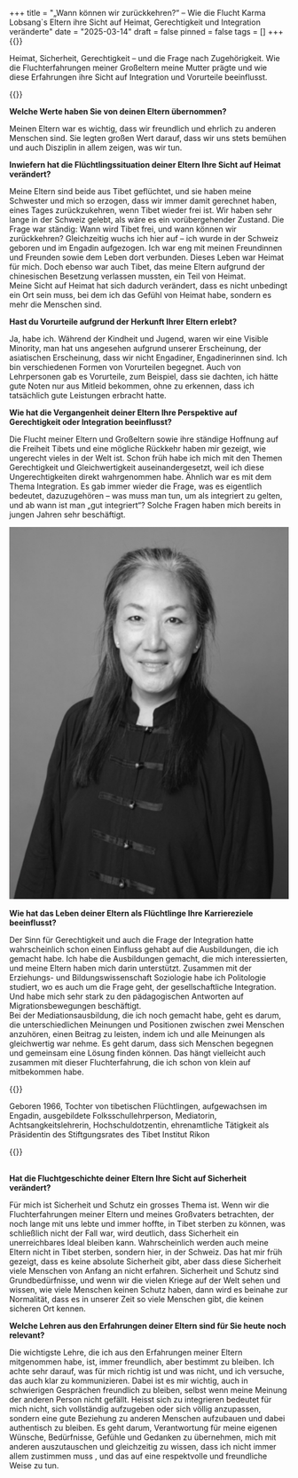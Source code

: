 +++
title = "„Wann können wir zurückkehren?“ – Wie die Flucht Karma Lobsang`s Eltern ihre Sicht auf Heimat, Gerechtigkeit und Integration veränderte"
date = "2025-03-14"
draft = false
pinned = false
tags = []
+++
{{<lead>}}

Heimat, Sicherheit, Gerechtigkeit – und die Frage nach Zugehörigkeit. Wie die Fluchterfahrungen meiner Großeltern meine Mutter prägte und wie diese Erfahrungen ihre Sicht auf Integration und Vorurteile beeinflusst.

{{</lead>}}

**Welche Werte haben Sie von deinen Eltern übernommen?** 

Meinen Eltern war es wichtig, dass wir freundlich und ehrlich zu anderen Menschen sind. Sie legten großen Wert darauf, dass wir uns stets bemühen und auch Disziplin in allem zeigen, was wir tun.

**Inwiefern hat die Flüchtlingssituation deiner Eltern Ihre Sicht auf Heimat verändert?** 

Meine Eltern sind beide aus Tibet geflüchtet, und sie haben meine Schwester und mich so erzogen, dass wir immer damit gerechnet haben, eines Tages zurückzukehren, wenn Tibet wieder frei ist. Wir haben sehr lange in der Schweiz gelebt, als wäre es ein vorübergehender Zustand. Die Frage war ständig: Wann wird Tibet frei, und wann können wir zurückkehren? Gleichzeitig wuchs ich hier auf – ich wurde in der Schweiz geboren und im Engadin aufgezogen. Ich war eng mit meinen Freundinnen und Freunden sowie dem Leben dort verbunden. Dieses Leben war Heimat für mich. Doch ebenso war auch Tibet, das meine Eltern aufgrund der chinesischen Besetzung verlassen mussten, ein Teil von Heimat. \
Meine Sicht auf Heimat hat sich dadurch verändert, dass es nicht unbedingt ein Ort sein muss, bei dem ich das Gefühl von Heimat habe, sondern es mehr die Menschen sind. 

**Hast du Vorurteile aufgrund der Herkunft Ihrer Eltern erlebt?** 

Ja, habe ich. Während der Kindheit und Jugend, waren wir eine Visible Minority, man hat uns angesehen aufgrund unserer Erscheinung, der asiatischen Erscheinung, dass wir nicht Engadiner, Engadinerinnen sind. Ich bin verschiedenen Formen von Vorurteilen begegnet. Auch von Lehrpersonen gab es Vorurteile, zum Beispiel, dass sie dachten, ich hätte gute Noten nur aus Mitleid bekommen, ohne zu erkennen, dass ich tatsächlich gute Leistungen erbracht hatte.

**Wie hat die Vergangenheit deiner Eltern Ihre Perspektive auf Gerechtigkeit oder Integration beeinflusst?** 

Die Flucht meiner Eltern und Großeltern sowie ihre ständige Hoffnung auf die Freiheit Tibets und eine mögliche Rückkehr haben mir gezeigt, wie ungerecht vieles in der Welt ist. Schon früh habe ich mich mit den Themen Gerechtigkeit und Gleichwertigkeit auseinandergesetzt, weil ich diese Ungerechtigkeiten direkt wahrgenommen habe. Ähnlich war es mit dem Thema Integration. Es gab immer wieder die Frage, was es eigentlich bedeutet, dazuzugehören – was muss man tun, um als integriert zu gelten, und ab wann ist man „gut integriert“? Solche Fragen haben mich bereits in jungen Jahren sehr beschäftigt.

![Karma Dolma Lobsang, 58, geboren in der Schweiz](bild-13.03.25-um-20.25.jpeg)

**Wie hat das Leben deiner Eltern als Flüchtlinge Ihre Karriereziele beeinflusst?** 

Der Sinn für Gerechtigkeit und auch die Frage der Integration hatte wahrscheinlich schon einen Einfluss gehabt auf die Ausbildungen, die ich gemacht habe. Ich habe die Ausbildungen gemacht, die mich interessierten, und meine Eltern haben mich darin unterstützt. Zusammen mit der Erziehungs- und Bildungswissenschaft Soziologie habe ich Politologie studiert, wo es auch um die Frage geht, der gesellschaftliche Integration. Und habe mich sehr stark zu den pädagogischen Antworten auf Migrationsbewegungen beschäftigt. \
Bei der Mediationsausbildung, die ich noch gemacht habe, geht es darum, die unterschiedlichen Meinungen und Positionen zwischen zwei Menschen anzuhören, einen Beitrag zu leisten, indem ich und alle Meinungen als gleichwertig war nehme. Es geht darum, dass sich Menschen begegnen und gemeinsam eine Lösung finden können. Das hängt vielleicht auch zusammen mit dieser Fluchterfahrung, die ich schon von klein auf mitbekommen habe. 

{{<box>}}

Geboren 1966, Tochter von tibetischen Flüchtlingen, aufgewachsen im Engadin, ausgebildete Folksschullehrperson, Mediatorin, Achtsangkeitslehrerin, Hochschuldotzentin, ehrenamtliche Tätigkeit als Präsidentin des Stiftgungsrates des Tibet Institut Rikon

{{</box>}}

\
**Hat die Fluchtgeschichte deiner Eltern Ihre Sicht auf Sicherheit verändert?** 

Für mich ist Sicherheit und Schutz ein grosses Thema ist. Wenn wir die Fluchterfahrungen meiner Eltern und meines Großvaters betrachten, der noch lange mit uns lebte und immer hoffte, in Tibet sterben zu können, was schließlich nicht der Fall war, wird deutlich, dass Sicherheit ein unerreichbares Ideal bleiben kann. Wahrscheinlich werden auch meine Eltern nicht in Tibet sterben, sondern hier, in der Schweiz. Das hat mir früh gezeigt, dass es keine absolute Sicherheit gibt, aber dass diese Sicherheit viele Menschen von Anfang an nicht erfahren. Sicherheit und Schutz sind Grundbedürfnisse, und wenn wir die vielen Kriege auf der Welt sehen und wissen, wie viele Menschen keinen Schutz haben, dann wird es beinahe zur Normalität, dass es in unserer Zeit so viele Menschen gibt, die keinen sicheren Ort kennen.

**Welche Lehren aus den Erfahrungen deiner Eltern sind für Sie heute noch relevant?** 

Die wichtigste Lehre, die ich aus den Erfahrungen meiner Eltern mitgenommen habe, ist, immer freundlich, aber bestimmt zu bleiben. Ich achte sehr darauf, was für mich richtig ist und was nicht, und ich versuche, das auch klar zu kommunizieren. Dabei ist es mir wichtig, auch in schwierigen Gesprächen freundlich zu bleiben, selbst wenn meine Meinung der anderen Person nicht gefällt. Heisst sich zu integrieren bedeutet für mich nicht, sich vollständig aufzugeben oder sich völlig anzupassen, sondern eine gute Beziehung zu anderen Menschen aufzubauen und dabei authentisch zu bleiben. Es geht darum, Verantwortung für meine eigenen Wünsche, Bedürfnisse, Gefühle und Gedanken zu übernehmen, mich mit anderen auszutauschen und gleichzeitig zu wissen, dass ich nicht immer allem zustimmen muss , und das auf eine respektvolle und freundliche Weise zu tun.